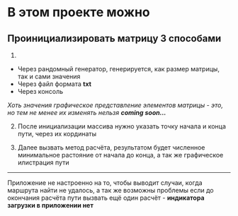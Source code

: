 # В этом проекте можно
## Проинициализировать матрицу 3 способами

1.
-   Через рандомный генератор, генерируется, как размер матрицы, так и сами значения
-   Через файл формата **txt**
-   Через консоль

*Хоть значения графическое представление элементов матрицы - это, но тем не менее их изменять нельзя* 
***coming soon...***

2. После инициализации массива нужно указать точку начала и конца пути, через их кординаты

3. Далее вызвать метод расчёта, результатом будет численное минимальное растояние от начала до конца, а так же графическое илистрация пути

---------------------------------------

Приложение не настроенно на то, чтобы выводит случаи, когда маршрута найти не удалось, а так же возможны проблемы если до окончания расчёта пути вызвать ещё один расчёт - **индикатора загрузки в приложении нет**

